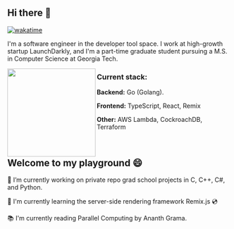 ## Hi there 👋 
[![wakatime](https://wakatime.com/badge/user/584901d4-52a9-4053-9509-c5e912d0dfce.svg)](https://wakatime.com/@584901d4-52a9-4053-9509-c5e912d0dfce)

I'm a software engineer in the developer tool space. I work at high-growth startup LaunchDarkly, and I'm a part-time graduate student pursuing a M.S. in Computer Science at Georgia Tech.

<p align="center">
<img src="https://user-images.githubusercontent.com/44475953/121054657-6d111500-c771-11eb-8064-6ee96af7dacd.jpeg" width=200 align="left">

### Current stack: 

**Backend:** Go (Golang).

**Frontend:** TypeScript, React, Remix

**Other:** AWS Lambda, CockroachDB, Terraform
</p>
<br>


## Welcome to my playground 😄

🔭 I’m currently working on private repo grad school projects in C, C++, C#, and Python.

🌱 I'm currently learning the server-side rendering framework Remix.js 💿
 
📚 I'm currently reading Parallel Computing by Ananth Grama.
 
<!--
---------------------------------------------------------------------------------
 
[![Anna's GitHub stats](https://github-readme-stats.vercel.app/api?username=annabkr&count_private=true&hide=stars,prs,contribs&show_icons=true&theme=synthwave)](https://github.com/anuraghazra/github-readme-stats) 

[![Top Langs](https://github-readme-stats.vercel.app/api/top-langs/?username=annabkr&layout=compact&exclude_repo=Neo-Mancala)](https://github.com/anuraghazra/github-readme-stats)

**annabkr/annabkr** is a ✨ _special_ ✨ repository because its `README.md` (this file) appears on your GitHub profile.

🔭 I’m currently working on exploring design patterns in Go.

🌱 I'm currently learning PostgreSQL and distributed system design.

😄 **Pronouns:** She/her

Here are some ideas to get you started:

- 🔭 I’m currently working on ...
- 🌱 I’m currently learning ...
- 👯 I’m looking to collaborate on ...
- 🤔 I’m looking for help with ...
- 💬 Ask me about ...
- 📫 How to reach me: ...
- 😄 Pronouns: ...
- ⚡ Fun fact: ...
-->
 
